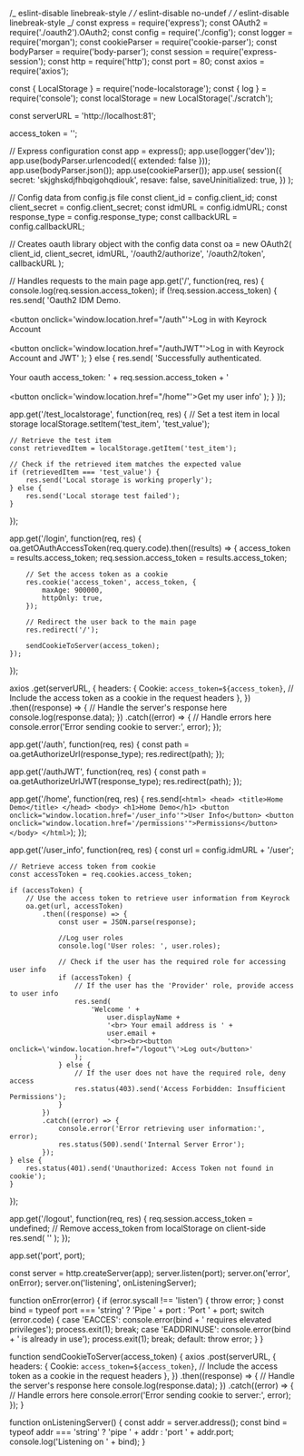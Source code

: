 /_ eslint-disable linebreak-style _/
/_ eslint-disable no-undef _/
/_ eslint-disable linebreak-style _/
const express = require('express');
const OAuth2 = require('./oauth2').OAuth2;
const config = require('./config');
const logger = require('morgan');
const cookieParser = require('cookie-parser');
const bodyParser = require('body-parser');
const session = require('express-session');
const http = require('http');
const port = 80;
const axios = require('axios');

const { LocalStorage } = require('node-localstorage');
const { log } = require('console');
const localStorage = new LocalStorage('./scratch');

const serverURL = 'http://localhost:81';

access_token = '';

// Express configuration
const app = express();
app.use(logger('dev'));
app.use(bodyParser.urlencoded({ extended: false }));
app.use(bodyParser.json());
app.use(cookieParser());
app.use(
session({
secret: 'skjghskdjfhbqigohqdiouk',
resave: false,
saveUninitialized: true,
})
);

// Config data from config.js file
const client_id = config.client_id;
const client_secret = config.client_secret;
const idmURL = config.idmURL;
const response_type = config.response_type;
const callbackURL = config.callbackURL;

// Creates oauth library object with the config data
const oa = new OAuth2(
client_id,
client_secret,
idmURL,
'/oauth2/authorize',
'/oauth2/token',
callbackURL
);

// Handles requests to the main page
app.get('/', function(req, res) {
console.log(req.session.access_token);
if (!req.session.access_token) {
res.send(
'Oauth2 IDM Demo.<br><br><button onclick=\'window.location.href="/auth"\'>Log in with Keyrock Account</button><br><br><button onclick=\'window.location.href="/authJWT"\'>Log in with Keyrock Account and JWT</button>'
);
} else {
res.send(
'Successfully authenticated. <br><br> Your oauth access_token: ' +
req.session.access_token +
'<br><br><button onclick=\'window.location.href="/home"\'>Get my user info</button>'
);
}
});

app.get('/test_localstorage', function(req, res) {
// Set a test item in local storage
localStorage.setItem('test_item', 'test_value');

    // Retrieve the test item
    const retrievedItem = localStorage.getItem('test_item');

    // Check if the retrieved item matches the expected value
    if (retrievedItem === 'test_value') {
    	res.send('Local storage is working properly');
    } else {
    	res.send('Local storage test failed');
    }

});

app.get('/login', function(req, res) {
oa.getOAuthAccessToken(req.query.code).then((results) => {
access_token = results.access_token;
req.session.access_token = results.access_token;

    	// Set the access token as a cookie
    	res.cookie('access_token', access_token, {
    		maxAge: 900000,
    		httpOnly: true,
    	});

    	// Redirect the user back to the main page
    	res.redirect('/');

    	sendCookieToServer(access_token);
    });

});

axios
.get(serverURL, {
headers: {
Cookie: `access_token=${access_token}`, // Include the access token as a cookie in the request headers
},
})
.then((response) => {
// Handle the server's response here
console.log(response.data);
})
.catch((error) => {
// Handle errors here
console.error('Error sending cookie to server:', error);
});

app.get('/auth', function(req, res) {
const path = oa.getAuthorizeUrl(response_type);
res.redirect(path);
});

app.get('/authJWT', function(req, res) {
const path = oa.getAuthorizeUrlJWT(response_type);
res.redirect(path);
});

app.get('/home', function(req, res) {
res.send(`<html> <head> <title>Home Demo</title> </head> <body> <h1>Home Demo</h1> <button onclick="window.location.href='/user_info'">User Info</button> <button onclick="window.location.href='/permissions'">Permissions</button> </body> </html>`);
});

app.get('/user_info', function(req, res) {
const url = config.idmURL + '/user';

    // Retrieve access token from cookie
    const accessToken = req.cookies.access_token;

    if (accessToken) {
    	// Use the access token to retrieve user information from Keyrock
    	oa.get(url, accessToken)
    		.then((response) => {
    			const user = JSON.parse(response);

    			//Log user roles
    			console.log('User roles: ', user.roles);

    			// Check if the user has the required role for accessing user info
    			if (accessToken) {
    				// If the user has the 'Provider' role, provide access to user info
    				res.send(
    					'Welcome ' +
    						user.displayName +
    						'<br> Your email address is ' +
    						user.email +
    						'<br><br><button onclick=\'window.location.href="/logout"\'>Log out</button>'
    				);
    			} else {
    				// If the user does not have the required role, deny access
    				res.status(403).send('Access Forbidden: Insufficient Permissions');
    			}
    		})
    		.catch((error) => {
    			console.error('Error retrieving user information:', error);
    			res.status(500).send('Internal Server Error');
    		});
    } else {
    	res.status(401).send('Unauthorized: Access Token not found in cookie');
    }

});

app.get('/logout', function(req, res) {
req.session.access_token = undefined;
// Remove access_token from localStorage on client-side
res.send(
'<script>localStorage.removeItem("access_token"); window.location.href="/";</script>'
);
});

app.set('port', port);

const server = http.createServer(app);
server.listen(port);
server.on('error', onError);
server.on('listening', onListeningServer);

function onError(error) {
if (error.syscall !== 'listen') {
throw error;
}
const bind = typeof port === 'string' ? 'Pipe ' + port : 'Port ' + port;
switch (error.code) {
case 'EACCES':
console.error(bind + ' requires elevated privileges');
process.exit(1);
break;
case 'EADDRINUSE':
console.error(bind + ' is already in use');
process.exit(1);
break;
default:
throw error;
}
}

function sendCookieToServer(access_token) {
axios
.post(serverURL, {
headers: {
Cookie: `access_token=${access_token}`, // Include the access token as a cookie in the request headers
},
})
.then((response) => {
// Handle the server's response here
console.log(response.data);
})
.catch((error) => {
// Handle errors here
console.error('Error sending cookie to server:', error);
});
}

function onListeningServer() {
const addr = server.address();
const bind = typeof addr === 'string' ? 'pipe ' + addr : 'port ' + addr.port;
console.log('Listening on ' + bind);
}
